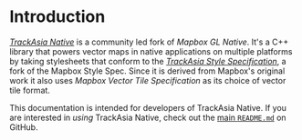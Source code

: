 # Introduction

*[TrackAsia Native](https://github.com/trackasia/trackasia-native)* is a community led fork of *Mapbox GL Native*. It's a C++ library that powers
vector maps in native applications on multiple platforms by taking stylesheets that conform to the *[TrackAsia Style Specification](https://trackasia.com/trackasia-style-spec/)*, a fork of the
Mapbox Style Spec. Since it is derived from Mapbox's original work it also uses *Mapbox Vector Tile Specification* as its choice of vector tile format.

This documentation is intended for developers of TrackAsia Native. If you are interested in *using* TrackAsia Native, check out the [main `README.md`](https://github.com/trackasia/trackasia-native?tab=readme-ov-file#trackasia-native) on GitHub.
